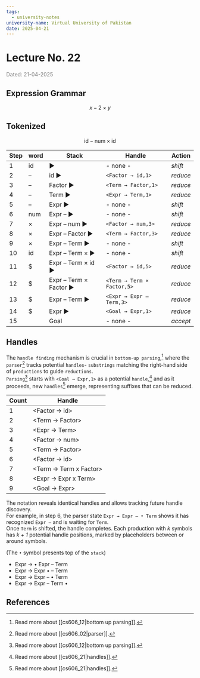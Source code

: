 ```yaml
---
tags:
  - university-notes
university-name: Virtual University of Pakistan
date: 2025-04-21
---
```


# Lecture No. 22

<span style="color: gray;">Dated: 21-04-2025</span>

## Expression Grammar

$$x - 2 \times y$$

## Tokenized

$$\text{id} - \text{num} \times \text{id}$$

| Step | word | Stack                  | Handle                     | Action   |
| ---- | ---- | ---------------------- | -------------------------- | -------- |
| 1    | id   | ►                      | - none -                   | _shift_  |
| 2    | –    | id ►                   | `<Factor → id,1>`          | _reduce_ |
| 3    | –    | Factor ►               | `<Term → Factor,1>`        | _reduce_ |
| 4    | –    | Term ►                 | `<Expr → Term,1>`          | _reduce_ |
| 5    | –    | Expr ►                 | - none -                   | _shift_  |
| 6    | num  | Expr – ►               | - none -                   | _shift_  |
| 7    | ×    | Expr – num ►           | `<Factor → num,3>`         | _reduce_ |
| 8    | ×    | Expr – Factor ►        | `<Term → Factor,3>`        | _reduce_ |
| 9    | ×    | Expr – Term ►          | - none -                   | _shift_  |
| 10   | id   | Expr – Term × ►        | - none -                   | _shift_  |
| 11   | $    | Expr – Term × id ►     | `<Factor → id,5>`          | *reduce* |
| 12   | $    | Expr – Term × Factor ► | `<Term → Term × Factor,5>` | _reduce_ |
| 13   | $    | Expr – Term ►          | `<Expr → Expr – Term,3>`   | *reduce* |
| 14   | $    | Expr ►                 | `<Goal → Expr,1>`          | _reduce_ |
| 15   |      | Goal                   | - none -                   | _accept_ |

## Handles

The `handle finding` mechanism is crucial in `bottom-up parsing`,[^1] where the `parser`[^2] tracks potential `handles`- `substrings` matching the right-hand side of `productions` to guide `reductions`.  
`Parsing`[^1] starts with `<Goal → Expr,1>` as a potential `handle`,[^3] and as it proceeds, new `handles`[^3] emerge, representing suffixes that can be reduced.

| Count | Handle                 |
| ----- | ---------------------- |
| 1     | <Factor → id>          |
| 2     | <Term → Factor>        |
| 3     | <Expr → Term>          |
| 4     | <Factor → num>         |
| 5     | <Term → Factor>        |
| 6     | <Factor → id>          |
| 7     | <Term → Term x Factor> |
| 8     | <Expr → Expr x Term>   |
| 9     | <Goal → Expr>          |

The notation reveals identical handles and allows tracking future handle discovery.  
For example, in step 6, the parser state `Expr → Expr – • Term` shows it has recognized `Expr –` and is waiting for `Term`.  
Once `Term` is shifted, the handle completes. Each production with _k_ symbols has _k + 1_ potential handle positions, marked by placeholders between or around symbols.

(The `•` symbol presents top of the `stack`)  

- Expr → • Expr – Term  
- Expr → Expr • – Term  
- Expr → Expr – • Term  
- Expr → Expr – Term •

## References

[^1]: Read more about [[cs606_12|bottom up parsing]].
[^2]: Read more about [[cs606_02|parser]].
[^3]: Read more about [[cs606_21|handles]].